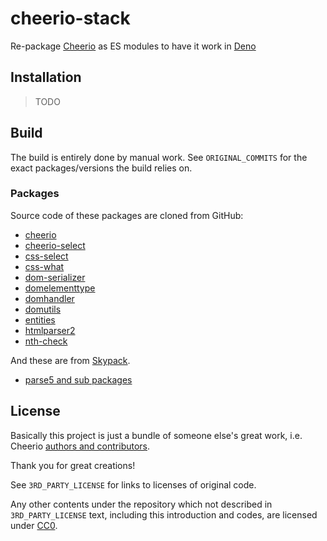 # cheerio-stack

Re-package [Cheerio](https://github.com/cheeriojs/cheerio) as ES modules to have it work in [Deno](https://deno.land)

## Installation

> TODO

## Build

The build is entirely done by manual work. See `ORIGINAL_COMMITS` for the exact packages/versions the build relies on.

### Packages

Source code of these packages are cloned from GitHub:

- [cheerio][github_cheerio]
- [cheerio-select][github_cheerio_select]
- [css-select][github_css_select]
- [css-what][github_css_what]
- [dom-serializer][github_dom_renderer]
- [domelementtype]()
- [domhandler]()
- [domutils]()
- [entities](https://github.com/fb55/entities)
- [htmlparser2]()
- [nth-check]()

And these are from [Skypack](https://skypack.dev).

- [parse5 and sub packages](https://github.com/inikulin/parse5)

## License

Basically this project is just a bundle of someone else's great work, i.e. Cheerio [authors and contributors](https://github.com/cheeriojs/cheerio/graphs/contributors).

Thank you for great creations!

See `3RD_PARTY_LICENSE` for links to licenses of original code.

Any other contents under the repository which not described in `3RD_PARTY_LICENSE` text, including this introduction and codes, are licensed under [CC0](https://creativecommons.org/choose/zero/).




<!-- Links -->

[github_cheerio]: https://github.com/cheeriojs/cheerio
[github_cheerio_select]: https://github.com/cheeriojs/cheerio-select
[github_css_select]: https://github.com/fb55/css-select
[github_css_what]: https://github.com/fb55/css-what
[github_dom_renderer]: https://github.com/cheeriojs/dom-renderer
[github_parse5]: https://github.com/inikulin/parse5